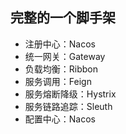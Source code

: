 ## 完整的一个脚手架

* 注册中心：Nacos
* 统一网关：Gateway
* 负载均衡：Ribbon
* 服务调用：Feign
* 服务熔断降级：Hystrix
* 服务链路追踪：Sleuth
* 配置中心：Nacos


